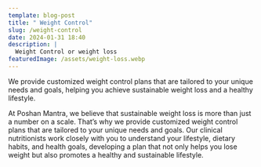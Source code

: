 ```yaml
---
template: blog-post
title: " Weight Control"
slug: /weight-control
date: 2024-01-31 18:40
description: |
  Weight Control or weight loss 
featuredImage: /assets/weight-loss.webp
---
```

We provide customized weight control plans that are tailored to your unique needs and goals, helping you achieve sustainable weight loss and a healthy lifestyle.

At Poshan Mantra, we believe that sustainable weight loss is more than just a number on a scale. That’s why we provide customized weight control plans that are tailored to your unique needs and goals. Our clinical nutritionists work closely with you to understand your lifestyle, dietary habits, and health goals, developing a plan that not only helps you lose weight but also promotes a healthy and sustainable lifestyle.
